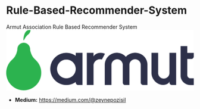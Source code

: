 # Rule-Based-Recommender-System
Armut Association Rule Based Recommender System
![Screenshot](6.png)

- **Medium:** https://medium.com/@zeynepozisil
